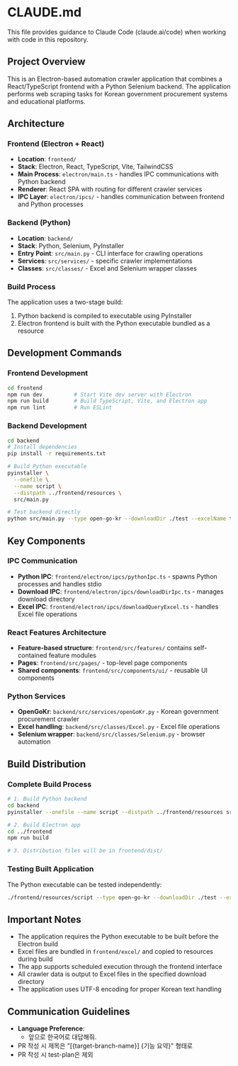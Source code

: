 # CLAUDE.md

This file provides guidance to Claude Code (claude.ai/code) when working with code in this repository.

## Project Overview

This is an Electron-based automation crawler application that combines a React/TypeScript frontend with a Python Selenium backend. The application performs web scraping tasks for Korean government procurement systems and educational platforms.

## Architecture

### Frontend (Electron + React)

- **Location**: `frontend/`
- **Stack**: Electron, React, TypeScript, Vite, TailwindCSS
- **Main Process**: `electron/main.ts` - handles IPC communications with Python backend
- **Renderer**: React SPA with routing for different crawler services
- **IPC Layer**: `electron/ipcs/` - handles communication between frontend and Python processes

### Backend (Python)

- **Location**: `backend/`
- **Stack**: Python, Selenium, PyInstaller
- **Entry Point**: `src/main.py` - CLI interface for crawling operations
- **Services**: `src/services/` - specific crawler implementations
- **Classes**: `src/classes/` - Excel and Selenium wrapper classes

### Build Process

The application uses a two-stage build:

1. Python backend is compiled to executable using PyInstaller
2. Electron frontend is built with the Python executable bundled as a resource

## Development Commands

### Frontend Development

```bash
cd frontend
npm run dev          # Start Vite dev server with Electron
npm run build        # Build TypeScript, Vite, and Electron app
npm run lint         # Run ESLint
```

### Backend Development

```bash
cd backend
# Install dependencies
pip install -r requirements.txt

# Build Python executable
pyinstaller \
  --onefile \
  --name script \
  --distpath ../frontend/resources \
  src/main.py

# Test backend directly
python src/main.py --type open-go-kr --downloadDir ./test --excelName test.xlsx --data '[{"query":"전자칠판","organization":"서울서일초등학교","location":"서울특별시교육청","startDate":"2025-02-19","endDate":"2025-05-22"}]' --debug true
```

## Key Components

### IPC Communication

- **Python IPC**: `frontend/electron/ipcs/pythonIpc.ts` - spawns Python processes and handles stdio
- **Download IPC**: `frontend/electron/ipcs/downloadDirIpc.ts` - manages download directory
- **Excel IPC**: `frontend/electron/ipcs/downloadQueryExcel.ts` - handles Excel file operations

### React Features Architecture

- **Feature-based structure**: `frontend/src/features/` contains self-contained feature modules
- **Pages**: `frontend/src/pages/` - top-level page components
- **Shared components**: `frontend/src/components/ui/` - reusable UI components

### Python Services

- **OpenGoKr**: `backend/src/services/openGoKr.py` - Korean government procurement crawler
- **Excel handling**: `backend/src/classes/Excel.py` - Excel file operations
- **Selenium wrapper**: `backend/src/classes/Selenium.py` - browser automation

## Build Distribution

### Complete Build Process

```bash
# 1. Build Python backend
cd backend
pyinstaller --onefile --name script --distpath ../frontend/resources src/main.py

# 2. Build Electron app
cd ../frontend
npm run build

# 3. Distribution files will be in frontend/dist/
```

### Testing Built Application

The Python executable can be tested independently:

```bash
./frontend/resources/script --type open-go-kr --downloadDir ./test --excelName test.xlsx --data '[...]' --debug true
```

## Important Notes

- The application requires the Python executable to be built before the Electron build
- Excel files are bundled in `frontend/excel/` and copied to resources during build
- The app supports scheduled execution through the frontend interface
- All crawler data is output to Excel files in the specified download directory
- The application uses UTF-8 encoding for proper Korean text handling

## Communication Guidelines

- **Language Preference**:
  - 앞으로 한국어로 대답해줘.
- PR 작성 시 제목은 "[{target-branch-name}] {기능 요약}" 형태로
- PR 작성 시 test-plan은 제외